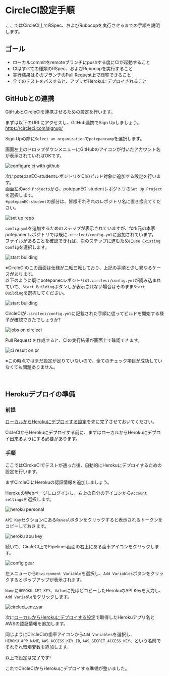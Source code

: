 # CircleCI設定手順

ここではCircleCI上でRSpec、およびRubocopを実行させるまでの手順を説明します。

## ゴール

- ローカルcommitをremoteブランチにpushする度にCIが起動すること
- CIはすべての種類のRSpec、およびRubocopを実行すること
- 実行結果はそのブランチのPull Request上で閲覧できること
- 全てのテストをパスすると、アプリがHerokuにデプロイされること

## GitHubとの連携

GitHubとCircleCIを連携させるための設定を行います。

まずは以下のURLにアクセスし、GitHub連携でSign Upしましょう。<br>
https://circleci.com/signup/

Sign Upの際に`Select an organization`で`potepancamp`を選択します。

画面左上のドロップダウンメニューにGitHubのアイコンが付いたアカウント名が表示されていればOKです。

![configure ci with github](../images/CI/configure_ci_with_github.png)

次にpotepanEC-studentレポジトリをCIのビルド対象に追加する設定を行います。<br>
画面左の`Add Projects`から、potepanEC-studentレポジトリの`Set Up Project`を選択します。<br>
※`potepanEC-student`の部分は、皆様それぞれのレポジトリ名に置き換えてください。

![set up repo](../images/CI/setup_repo.png)

`config.yml`を追加するためのステップが表示されていますが、fork元の本家potepanecレポジトリでは既に`.circleci/config.yml`に追加されています。<br>
ファイルがあることを確認できれば、次のステップに進むために`Use Existing Config`を選択します。

![start building](../images/CI/start_building.jpg)

※CircleCIのこの画面は仕様が二転三転しており、上記の手順と少し異なるケースがあります。<br>
以下のように既にpotepanecレポジトリの`.circleci/config.yml`が読み込まれていて、`Start Building`ボタンしか表示されない場合はそのまま`Start Building`を選択してください。

![start building](../images/CI/start_building_2.png)

CircleCIが`.circleci/config.yml`に記載された手順に従ってビルドを開始する様子が確認できたでしょうか?

![jobs on circleci](../images/CI/jobs_on_circleci.png)

Pull Request を作成すると、CIの実行結果が画面上で確認できます。

![ci result on pr](../images/CI/ci_result_on_pr.png)

※この時点ではまだ設定が足りていないので、全てのチェック項目が成功していなくても問題ありません。

<br>

## Herokuデプロイの準備

### 前提

[ローカルからHerokuにデプロイする設定](../deploy/heroku.md)を先に完了させておいてください。

CicleCIからHerokuにデプロイする前に、まずはローカルからHerokuにデプロイ出来るようにする必要があります。

### 手順

ここではCirckeCIでテストが通った後、自動的にHerokuにデプロイするための設定を行います。

まずCircleCIにHerokuの認証情報を追加しましょう。

HerokuのWebページにログインし、右上の自分のアイコンから`Account settings`を選択します。

![heroku personal](../images/CI/heroku_personal.png)

`API Key`セクションにある`Reveal`ボタンをクリックすると表示されるトークンをコピーしておきます。

![heroku apu key](../images/CI/heroku_api_key.png)

続いて、CircleCI上でPipelines画面の右上にある歯車アイコンをクリックします。

![config gear](../images/CI/config_gear.png)

左メニューから`Environment Variable`を選択し、`Add Variables`ボタンをクリックするとポップアップが表示されます。

`Name`に`HEROKU_API_KEY`、`Value`に先ほどコピーしたHerokuのAPI Keyを入力し、`Add Variable`をクリックします。

![circleci_env_var](../images/CI/circleci_env_var.png)

次に[ローカルからHerokuにデプロイする設定](../deploy/heroku.md)で取得したHerokuアプリ名とAWSの認証情報を追加します。

同じようにCircleCIの歯車アイコンから`Add Variables`を選択し、`HEROKU_APP_NAME`, `AWS_ACCESS_KEY_ID`, `AWS_SECRET_ACCESS_KEY`、という名前でそれぞれ環境変数を追加します。

以上で設定は完了です!

これでCircleCIからHerokuにデプロイする準備が整いました。
